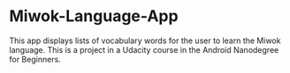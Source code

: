 # Miwok-Language-App
This app displays lists of vocabulary words for the user to learn the Miwok language. This is a project in a Udacity course in the Android Nanodegree for Beginners.
